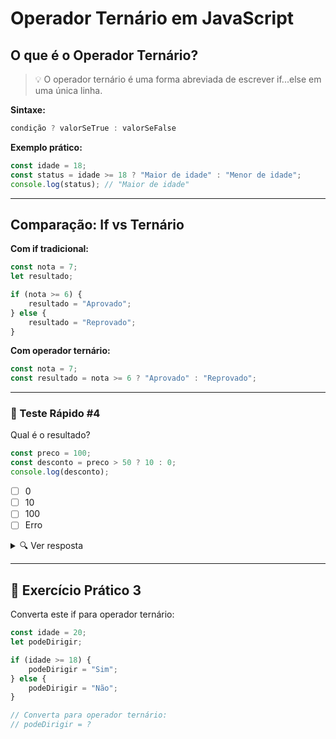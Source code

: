 # Operador Ternário em JavaScript

## O que é o Operador Ternário?

> 💡 O operador ternário é uma forma abreviada de escrever if...else em uma única linha.

**Sintaxe:**
```javascript
condição ? valorSeTrue : valorSeFalse
```

**Exemplo prático:**
```javascript
const idade = 18;
const status = idade >= 18 ? "Maior de idade" : "Menor de idade";
console.log(status); // "Maior de idade"
```

---

## Comparação: If vs Ternário

**Com if tradicional:**
```javascript
const nota = 7;
let resultado;

if (nota >= 6) {
    resultado = "Aprovado";
} else {
    resultado = "Reprovado";
}
```

**Com operador ternário:**
```javascript
const nota = 7;
const resultado = nota >= 6 ? "Aprovado" : "Reprovado";
```

---

### 🎯 Teste Rápido #4
Qual é o resultado?
```javascript
const preco = 100;
const desconto = preco > 50 ? 10 : 0;
console.log(desconto);
```
- [ ] 0
- [ ] 10
- [ ] 100
- [ ] Erro

<details>
<summary>🔍 Ver resposta</summary>

**Resposta:** 10! Como 100 > 50 é true, o valor 10 é atribuído à variável desconto.

</details>

---

## 🧪 Exercício Prático 3

Converta este if para operador ternário:
```javascript
const idade = 20;
let podeDirigir;

if (idade >= 18) {
    podeDirigir = "Sim";
} else {
    podeDirigir = "Não";
}

// Converta para operador ternário:
// podeDirigir = ?
``` 